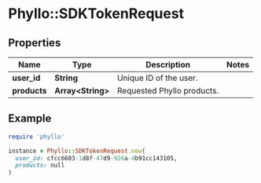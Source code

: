 # Phyllo::SDKTokenRequest

## Properties

| Name | Type | Description | Notes |
| ---- | ---- | ----------- | ----- |
| **user_id** | **String** | Unique ID of the user. |  |
| **products** | **Array&lt;String&gt;** | Requested Phyllo products. |  |

## Example

```ruby
require 'phyllo'

instance = Phyllo::SDKTokenRequest.new(
  user_id: cfcc6603-1d8f-47d9-926a-4b91cc143105,
  products: null
)
```

